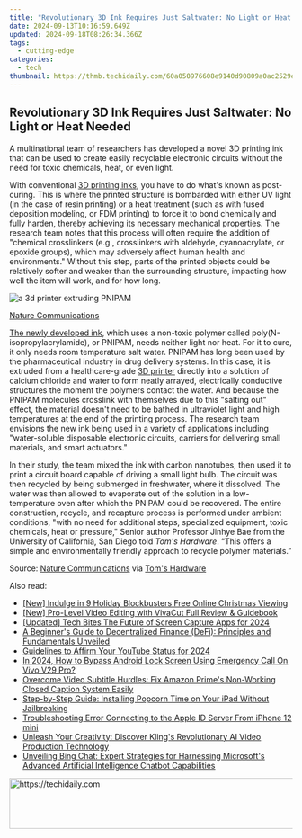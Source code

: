 ```yaml
---
title: "Revolutionary 3D Ink Requires Just Saltwater: No Light or Heat Needed"
date: 2024-09-13T10:16:59.649Z
updated: 2024-09-18T08:26:34.366Z
tags:
  - cutting-edge
categories:
  - tech
thumbnail: https://thmb.techidaily.com/60a050976608e9140d90809a0ac2529ef41e9995b243e26e295a790742b88b8b.jpg
---
```


## Revolutionary 3D Ink Requires Just Saltwater: No Light or Heat Needed

A multinational team of researchers has developed a novel 3D printing ink that can be used to create easily recyclable electronic circuits without the need for toxic chemicals, heat, or even light.

 With conventional [3D printing inks](https://instagram-video-files.techidaily.com/from-no-followers-to-a-million-top-15-tricks-to-become-an-instagram-phenomenon-for-2024/), you have to do what's known as post-curing. This is where the printed structure is bombarded with either UV light (in the case of resin printing) or a heat treatment (such as with fused deposition modeling, or FDM printing) to force it to bond chemically and fully harden, thereby achieving its necessary mechanical properties. The research team notes that this process will often require the addition of "chemical crosslinkers (e.g., crosslinkers with aldehyde, cyanoacrylate, or epoxide groups), which may adversely affect human health and environments." Without this step, parts of the printed objects could be relatively softer and weaker than the surrounding structure, impacting how well the item will work, and for how long.

![a 3d printer extruding PNIPAM](https://static1.howtogeekimages.com/wordpress/wp-content/uploads/2024/08/3d-printer-pnipam.jpg) 

[Nature Communications](https://www.nature.com/articles/s41467-024-48121-7)

[The newly developed ink](https://www.nature.com/articles/s41467-024-48121-7), which uses a non-toxic polymer called poly(N-isopropylacrylamide), or PNIPAM, needs neither light nor heat. For it to cure, it only needs room temperature salt water. PNIPAM has long been used by the pharmaceutical industry in drug delivery systems. In this case, it is extruded from a healthcare-grade [3D printer](https://screen-activity-recording.techidaily.com/new-in-2024-obs-full-screen-no-more-problem/) directly into a solution of calcium chloride and water to form neatly arrayed, electrically conductive structures the moment the polymers contact the water. And because the PNIPAM molecules crosslink with themselves due to this "salting out" effect, the material doesn't need to be bathed in ultraviolet light and high temperatures at the end of the printing process. The research team envisions the new ink being used in a variety of applications including "water-soluble disposable electronic circuits, carriers for delivering small materials, and smart actuators."

 In their study, the team mixed the ink with carbon nanotubes, then used it to print a circuit board capable of driving a small light bulb. The circuit was then recycled by being submerged in freshwater, where it dissolved. The water was then allowed to evaporate out of the solution in a low-temperature oven after which the PNIPAM could be recovered. The entire construction, recycle, and recapture process is performed under ambient conditions, "with no need for additional steps, specialized equipment, toxic chemicals, heat or pressure," Senior author Professor Jinhye Bae from the University of California, San Diego told _Tom's Hardware_. “This offers a simple and environmentally friendly approach to recycle polymer materials.”

 Source: [Nature Communications](https://www.nature.com/articles/s41467-024-48121-7?utm%5Fmedium=affiliate&utm%5Fsource=commission%5Fjunction&utm%5Fcampaign=CONR%5FPF018%5FECOM%5FGL%5FPBOK%5FALWYS%5FDEEPLINK&utm%5Fcontent=textlink&utm%5Fterm=PID100046186&CJEVENT=213cacc058ee11ef82dda9430a1cb827) via [Tom's Hardware](https://tools.techidaily.com)

<ins class="adsbygoogle"
     style="display:block"
     data-ad-format="autorelaxed"
     data-ad-client="ca-pub-7571918770474297"
     data-ad-slot="1223367746"></ins>

<ins class="adsbygoogle"
     style="display:block"
     data-ad-client="ca-pub-7571918770474297"
     data-ad-slot="8358498916"
     data-ad-format="auto"
     data-full-width-responsive="true"></ins>

<span class="atpl-alsoreadstyle">Also read:</span>
<div><ul>
<li><a href="https://youtube-help.techidaily.com/new-indulge-in-9-holiday-blockbusters-free-online-christmas-viewing/"><u>[New] Indulge in 9 Holiday Blockbusters Free Online Christmas Viewing</u></a></li>
<li><a href="https://extra-support.techidaily.com/new-pro-level-video-editing-with-vivacut-full-review-and-guidebook/"><u>[New] Pro-Level Video Editing with VivaCut Full Review & Guidebook</u></a></li>
<li><a href="https://visual-screen-recording.techidaily.com/updated-tech-bites-the-future-of-screen-capture-apps-for-2024/"><u>[Updated] Tech Bites The Future of Screen Capture Apps for 2024</u></a></li>
<li><a href="https://some-skills.techidaily.com/a-beginners-guide-to-decentralized-finance-defi-principles-and-fundamentals-unveiled/"><u>A Beginner's Guide to Decentralized Finance (DeFi): Principles and Fundamentals Unveiled</u></a></li>
<li><a href="https://youtube-stream.techidaily.com/guidelines-to-affirm-your-youtube-status-for-2024/"><u>Guidelines to Affirm Your YouTube Status for 2024</u></a></li>
<li><a href="https://android-unlock.techidaily.com/in-2024-how-to-bypass-android-lock-screen-using-emergency-call-on-vivo-v29-pro-by-drfone-android/"><u>In 2024, How to Bypass Android Lock Screen Using Emergency Call On Vivo V29 Pro?</u></a></li>
<li><a href="https://techtrends.techidaily.com/overcome-video-subtitle-hurdles-fix-amazon-primes-non-working-closed-caption-system-easily/"><u>Overcome Video Subtitle Hurdles: Fix Amazon Prime's Non-Working Closed Caption System Easily</u></a></li>
<li><a href="https://some-guidance.techidaily.com/step-by-step-guide-installing-popcorn-time-on-your-ipad-without-jailbreaking/"><u>Step-by-Step Guide: Installing Popcorn Time on Your iPad Without Jailbreaking</u></a></li>
<li><a href="https://apple-account.techidaily.com/troubleshooting-error-connecting-to-the-apple-id-server-from-iphone-12-mini-by-drfone-ios/"><u>Troubleshooting Error Connecting to the Apple ID Server From iPhone 12 mini</u></a></li>
<li><a href="https://some-skills.techidaily.com/unleash-your-creativity-discover-klings-revolutionary-ai-video-production-technology/"><u>Unleash Your Creativity: Discover Kling's Revolutionary AI Video Production Technology</u></a></li>
<li><a href="https://some-skills.techidaily.com/unveiling-bing-chat-expert-strategies-for-harnessing-microsofts-advanced-artificial-intelligence-chatbot-capabilities/"><u>Unveiling Bing Chat: Expert Strategies for Harnessing Microsoft's Advanced Artificial Intelligence Chatbot Capabilities</u></a></li>
</ul></div>

<!-- affiliate ads begin -->
<a href="https://appsumo.8odi.net/c/5597632/2075483/7443" target="_top" id="2075483">
  <img src="//a.impactradius-go.com/display-ad/7443-2075483" border="0" alt="https://techidaily.com" width="728" height="90"/>
</a>
<img height="0" width="0" src="https://appsumo.8odi.net/i/5597632/2075483/7443" style="position:absolute;visibility:hidden;" border="0" />
<!-- affiliate ads end -->

